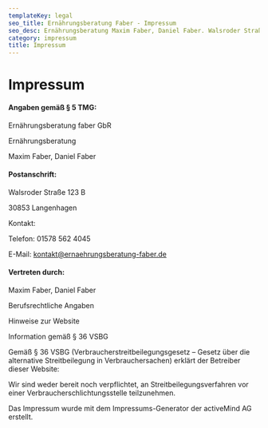 ```yaml
---
templateKey: legal
seo_title: Ernährungsberatung Faber - Impressum
seo_desc: Ernährungsberatung Maxim Faber, Daniel Faber. Walsroder Straße 123 B
category: impressum
title: Impressum
---
```

# Impressum

**<h4>Angaben gemäß § 5 TMG: </h4>**

Ernährungsberatung faber GbR

Ernährungsberatung

Maxim Faber, Daniel Faber

**<h4>Postanschrift: </h4>**

Walsroder Straße 123 B

30853 Langenhagen

Kontakt:

Telefon: 01578 562 4045

E-Mail: kontakt@ernaehrungsberatung-faber.de

**<h4> Vertreten durch: </h4>**

Maxim Faber, Daniel Faber

Berufsrechtliche Angaben

Hinweise zur Website

Information gemäß § 36 VSBG

Gemäß § 36 VSBG (Verbraucherstreitbeilegungsgesetz – Gesetz über die alternative Streitbeilegung in Verbrauchersachen) erklärt der Betreiber dieser Website:

Wir sind weder bereit noch verpflichtet, an Streitbeilegungsverfahren vor einer Verbraucherschlichtungsstelle teilzunehmen.

Das Impressum wurde mit dem Impressums-Generator der activeMind AG erstellt.

